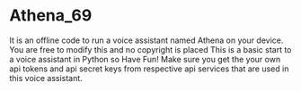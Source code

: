 # Athena_69
It is an offline code to run a voice assistant named Athena on your device.
You are free to modify this and no copyright is placed
This is a basic start to a voice assistant in Python so Have Fun!
 Make sure you get the your own api tokens and api secret keys from respective api services that are used in this voice assistant.
